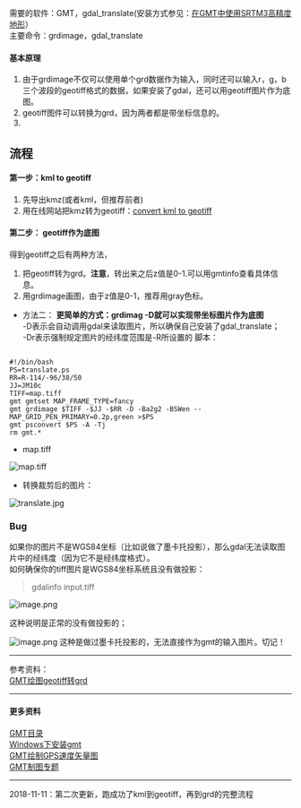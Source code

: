 需要的软件：GMT，gdal_translate(安装方式参见：[在GMT中使用SRTM3高精度地形](https://www.jianshu.com/p/5440b756cf74)）  
主要命令：grdimage，gdal_translate

#### 基本原理
1. 由于grdimage不仅可以使用单个grd数据作为输入，同时还可以输入r，g，b三个波段的geotiff格式的数据，如果安装了gdal，还可以用geotiff图片作为底图。
2. geotiff图件可以转换为grd，因为两者都是带坐标信息的。
3. 

## 流程
#### 第一步：kml to geotiff
1. 先导出kmz(或者kml，但推荐前者)  
2. 用在线网站把kmz转为geotiff：[convert kml to geotiff](https://mygeodata.cloud/converter/kml-to-geotiff)  
#### 第二步： geotiff作为底图
得到geotiff之后有两种方法，  
1. 把geotiff转为grd。**注意**，转出来之后z值是0-1.可以用gmtinfo查看具体信息。  
2. 用grdimage画图，由于z值是0-1，推荐用gray色标。
- 方法二：
**更简单的方式：grdimag -D就可以实现带坐标图片作为底图**  
-D表示会自动调用gdal来读取图片，所以确保自己安装了gdal_translate；  
-Dr表示强制规定图片的经纬度范围是-R所设置的
脚本：
```

#!/bin/bash
PS=translate.ps
RR=R-114/-96/38/50
JJ=JM10c
TIFF=map.tiff
gmt gmtset MAP_FRAME_TYPE=fancy
gmt grdimage $TIFF -$JJ -$RR -D -Ba2g2 -BSWen --MAP_GRID_PEN_PRIMARY=0.2p,green >$PS
gmt psconvert $PS -A -Tj
rm gmt.*
```
- map.tiff

![map.tiff](https://upload-images.jianshu.io/upload_images/7955445-177aadac875de437.png?imageMogr2/auto-orient/strip%7CimageView2/2/w/1240)
- 转换裁剪后的图片：

![translate.jpg](https://upload-images.jianshu.io/upload_images/7955445-8ebcf066d62dc2bb.jpg?imageMogr2/auto-orient/strip%7CimageView2/2/w/540)

### Bug
如果你的图片不是WGS84坐标（比如说做了墨卡托投影），那么gdal无法读取图片中的经纬度（因为它不是经纬度格式）。  
如何确保你的tiff图片是WGS84坐标系统且没有做投影：  
> gdalinfo input.tiff

![image.png](https://upload-images.jianshu.io/upload_images/7955445-4d5ee0bcea7204a4.png?imageMogr2/auto-orient/strip%7CimageView2/2/w/1240)

这种说明是正常的没有做投影的；

![image.png](https://upload-images.jianshu.io/upload_images/7955445-969dc08bd8de4007.png?imageMogr2/auto-orient/strip%7CimageView2/2/w/1240)
这种是做过墨卡托投影的，无法直接作为gmt的输入图片。切记！


---
参考资料：  
[GMT绘图geotiff转grd](https://blog.csdn.net/wanion911/article/details/48209555)

---

#### 更多资料
[GMT目录](https://www.jianshu.com/p/321f67983c42)  
[Windows下安装gmt](https://www.jianshu.com/p/3f1e2d62d73a)   
[GMT绘制GPS速度矢量图](https://www.jianshu.com/p/94792ab8ec97)  
[GMT制图专题](https://www.jianshu.com/c/1cc3a57914f9)

---
2018-11-11：第二次更新，跑成功了kml到geotiff，再到grd的完整流程
